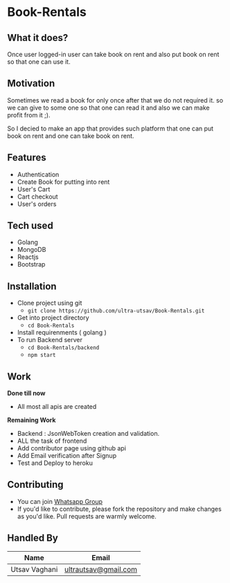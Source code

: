 # Book-Rentals

## What it does?
Once user logged-in user can take book on rent and also put book on rent so that one can use it.


## Motivation
Sometimes we read a book for only once after that we do not required it. so we can give to some one so that one can read it and also we can make profit from it ;).

So I decied to make an app that provides such platform that one can put book on rent and one can take book on rent.

## Features
* Authentication
* Create Book for putting into rent
* User's Cart
* Cart checkout
* User's orders

## Tech used

* Golang
* MongoDB
* Reactjs
* Bootstrap

## Installation

* Clone project using git
  * `git clone https://github.com/ultra-utsav/Book-Rentals.git`
* Get into project directory
  * `cd Book-Rentals`
* Install requirenments ( golang ) 
* To run Backend server
  * `cd Book-Rentals/backend`
  * `npm start`

## Work

**Done till now**
* All most all apis are created

**Remaining Work**
* Backend : JsonWebToken creation and validation.
* ALL the task of frontend
* Add contributor page using github api
* Add Email verification after Signup
* Test and Deploy to heroku

## Contributing

* You can join [Whatsapp Group](https://chat.whatsapp.com/DzgB1KsgFbU2OK2c6VJkAY)
* If you'd like to contribute, please fork the repository and make changes as you'd like. Pull requests are warmly welcome.

## Handled By

| Name | Email |
|---|---|
|Utsav Vaghani  | ultrautsav@gmail.com |
